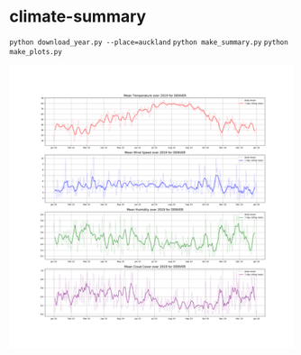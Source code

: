 # climate-summary

`python download_year.py --place=auckland`
`python make_summary.py`
`python make_plots.py`

![alt text](https://github.com/tyler-martin-12/climate-summary/blob/main/plots/denver.png?raw=true)
